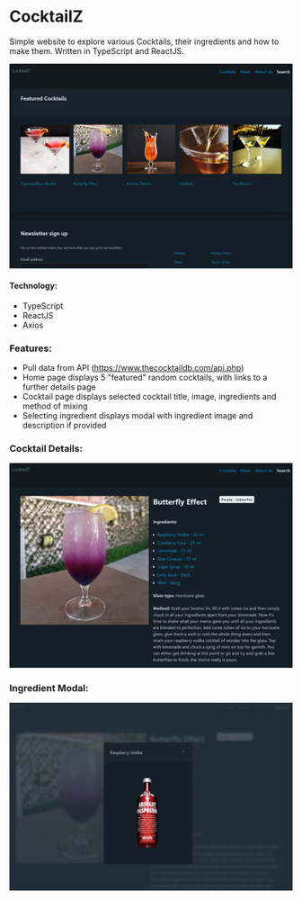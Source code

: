 # CocktailZ

Simple website to explore various Cocktails, their ingredients and how to make them. Written in TypeScript and ReactJS.

![Home Page](readme/images/HomePage.png)

#### Technology:

-   TypeScript
-   ReactJS
-   Axios

### Features:

-   Pull data from API (https://www.thecocktaildb.com/api.php)
-   Home page displays 5 "featured" random cocktails, with links to a further details page
-   Cocktail page displays selected cocktail title, image, ingredients and method of mixing
-   Selecting ingredient displays modal with ingredient image and description if provided

### Cocktail Details:

![Details Page](readme/images/Details_Page.png)

### Ingredient Modal:

![Ingredient Modal](readme/images/Ingredient_Modal.png)
